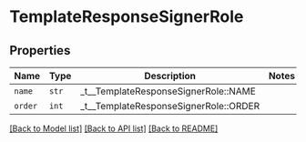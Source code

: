 # TemplateResponseSignerRole



## Properties
Name | Type | Description | Notes
------------ | ------------- | ------------- | -------------
| `name` | ```str``` |  _t__TemplateResponseSignerRole::NAME  |  |
| `order` | ```int``` |  _t__TemplateResponseSignerRole::ORDER  |  |

[[Back to Model list]](../README.md#documentation-for-models) [[Back to API list]](../README.md#documentation-for-api-endpoints) [[Back to README]](../README.md)


